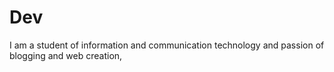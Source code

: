 # Dev
I am a student of information and communication technology and passion of blogging and web creation,
